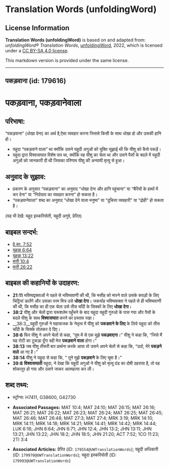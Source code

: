 # Translation Words (unfoldingWord)

## License Information

**Translation Words (unfoldingWord)** is based on and adapted from: _unfoldingWord® Translation Words_, [unfoldingWord](https://unfoldingword.org/utw), 2022, which is licensed under a [CC BY-SA 4.0 license](https://creativecommons.org/licenses/by-sa/4.0/legalcode.en).

This markdown version is provided under the same license.



--------------------------------

## पकड़वाना (id: 179616)

पकड़वाना, पकड़वानेवाला
=====================

परिभाषा:
--------

“पकड़वाना” (धोखा देना) का अर्थ है,ऐसा व्यवहार करना जिससे किसी के साथ धोखा हो और उसकी हानि हो।

* यहूदा “पकड़वाने वाला” था क्योंकि उसने यहूदी अगुओं को युक्ति सुझाई थी कि यीशु को कैसे पकड़ें।
* यहूदा द्वारा विश्वासघात विशेष पाप था, क्योंकि वह यीशु का चेला था और उसने पैसों के बदले में यहूदी अगुओं को जानकारी दी थी जिसका परिणाम यीशु की अन्यायी मृत्यु से हुआ।

अनुवाद के सुझाव:
----------------

* प्रकरण के अनुसार “पकड़वाना” का अनुवाद “धोखा देना और हानि पहुंचाना” या “बैरियों के हाथों में कर देना” या “निर्दयता का व्यवहार करना” हो सकता है।
* “पकड़वानेवाला” शब्द का अनुवाद “धोखा देने वाला मनुष्य” या “दुचित्ता व्यवहारी” या “द्रोही” हो सकता है।

(यह भी देखें: यहूद इस्करियोती, यहूदी अगुवे, प्रेरित)

बाइबल सन्दर्भ:
--------------

* [प्रे.का. 7:52](https://ref.ly/Acts7:52)
* [यूहन्ना 6:64](https://ref.ly/John6:64)
* [यूहन्ना 13:22](https://ref.ly/John13:22)
* [मत्ती 10:4](https://ref.ly/Matt10:4)
* [मत्ती 26:22](https://ref.ly/Matt26:22)

बाइबल की कहानियों के उदाहरण:
----------------------------

* **21:11** भविष्यद्वक्ताओं ने पहले से भविष्यवाणी की थी, कि मसीह को मारने वाले उसके कपड़ों के लिए चिट्ठियां डालेंगे और उसका परम मित्र उसे **धोखा देगा**। जकर्याह भविष्यवक्ता ने पहले से ही भविष्यवाणी की थी, कि मसीह का ही एक चेला उसे तीस चाँदी के सिक्कों के लिए **धोखा देगा**।
* **38:2** यीशु और चेलों द्वारा यरूशलेम पहुँचने के बाद यहूदा यहूदी गुरुओ के पास गया और पैसों के बदले यीशु के साथ **विश्वासघात** करने का प्रस्ताव रखा।
* \_\_38:3\_\_यहूदी गुरुओं ने महायाजक के नेतृत्व में यीशु को **पकडवाने के लिए** के लिये यहूदा को तीस चाँदी के सिक्के तोलकर दे दिए।
* **38:6** फिर यीशु ने अपने चेलों से कहा, “तुम में से एक मुझे **पकड़वाएगा**।” यीशु ने कहा कि, “जिसे मैं यह रोटी का टुकड़ा दूँगा वही मेरा **पकड़वाने वाला** होगा।”
* **38:13** जब यीशु तीसरी बार प्रार्थना करके आया तो उसने अपने चेलों से कहा कि, “उठो, मेरे **पकड़ने वाले** आ गए है।”
* **38:14** यीशु ने यहूदा से कहा कि, “ तूने मुझे **पकड़वाने** के लिए चूमा है।”
* **39:8** **विश्वासघाती** यहूदा, ने देखा कि यहूदी अगुओं ने यीशु को मृत्यु दंड का दोषी ठहराया है, तो वह शोकातुर हो गया और उसने जाकर आत्महत्या कर ली।

शब्द तथ्य:
----------

* स्ट्रोंग्स: H7411, G38600, G42730

* **Associated Passages:** MAT 10:4; MAT 24:10; MAT 26:15; MAT 26:16; MAT 26:21; MAT 26:22; MAT 26:23; MAT 26:24; MAT 26:25; MAT 26:45; MAT 26:46; MAT 26:48; MAT 27:3; MAT 27:4; MRK 3:19; MRK 14:10; MRK 14:11; MRK 14:18; MRK 14:21; MRK 14:41; MRK 14:42; MRK 14:44; LUK 6:16; JHN 6:64; JHN 6:71; JHN 12:4; JHN 13:2; JHN 13:11; JHN 13:21; JHN 13:22; JHN 18:2; JHN 18:5; JHN 21:20; ACT 7:52; 1CO 11:23; 2TI 3:4
* **Associated Articles:** प्रेरित (ID: `179554@UWTranslationWords`); यहूदी अधिकारी (ID: `179970@UWTranslationWords`); यहूदा इस्करियोती (ID: `179993@UWTranslationWords`)

